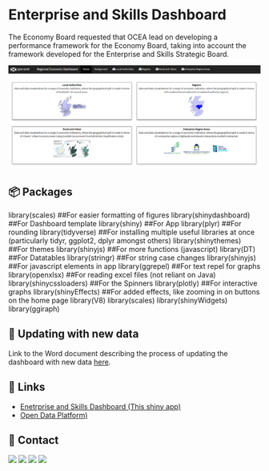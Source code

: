 # Enterprise and Skills Dashboard
The Economy Board requested that OCEA lead on developing a performance framework for the Economy Board, taking into account the framework developed for the Enterprise and Skills Strategic Board.

![Image of the home page](https://github.com/DataScienceScotland/sg-regional-economic-dashboard/blob/master/sshot-2020-12-19-20-19-11.png?raw=true)

## 📦 Packages
library(scales)             ##For easier formatting of figures
library(shinydashboard)     ##For Dashboard template
library(shiny)              ##For App
library(plyr)               ##For rounding
library(tidyverse)          ##For installing multiple useful libraries at once (particularly tidyr, ggplot2, dplyr amongst others)
library(shinythemes)        ##For themes
library(shinyjs)            ##For more functions (javascript)
library(DT)                 ##For Datatables
library(stringr)            ##For string case changes
library(shinyjs)            ##For javascript elements in app
library(ggrepel)            ##For text repel for graphs
library(openxlsx)           ##For reading excel files (not reliant on Java)
library(shinycssloaders)    ##For the Spinners
library(plotly)             ##For interactive graphs
library(shinyEffects)       ##For added effects, like zooming in on buttons on the home page
library(V8)
library(scales)
library(shinyWidgets)
library(ggiraph)

## 📖 Updating with new data
Link to the Word document describing the process of updating the dashboard with new data [here](https://github.com/DataScienceScotland/sg-enterprise-and-skills-dashboard/blob/master/Updating%20ESD.docx).

## 🔗 Links
* [Enetrprise and Skills Dashboard (This shiny app)](https://scotland.shinyapps.io/sg-enterprise-and-skills-dashboard/)
* [Open Data Platform)](https://statistics.gov.scot/data/search)

## 📧 Contact
[![](https://img.shields.io/twitter/url?label=/SzymkowskiDev&style=social&url=https%3A%2F%2Ftwitter.com%2FSzymkowskiDev)](https://twitter.com/SzymkowskiDev) [![](https://img.shields.io/twitter/url?label=/kamil-szymkowski/&logo=linkedin&logoColor=%230077B5&style=social&url=https%3A%2F%2Fwww.linkedin.com%2Fin%2Fkamil-szymkowski%2F)](https://www.linkedin.com/in/kamil-szymkowski/) [![](https://img.shields.io/twitter/url?label=@szymkowskidev&logo=medium&logoColor=%23292929&style=social&url=https%3A%2F%2Fmedium.com%2F%40szymkowskidev)](https://medium.com/@szymkowskidev) [![](https://img.shields.io/twitter/url?label=/SzymkowskiDev&logo=github&logoColor=%23292929&style=social&url=https%3A%2F%2Fgithub.com%2FSzymkowskiDev)](https://github.com/SzymkowskiDev)
